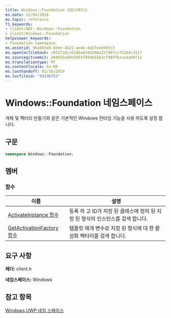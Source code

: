 ```yaml
---
title: Windows::Foundation 네임스페이스
ms.date: 11/04/2016
ms.topic: reference
f1_keywords:
- client/ABI::Windows::Foundation
- client/Windows::Foundation
helpviewer_keywords:
- Foundation namespace
ms.assetid: 96a6b5e0-ddee-4b21-ae4e-da5feeb945c3
ms.openlocfilehash: c055718cc618ba6d4d20da227407cc72263c311f
ms.sourcegitcommit: 360b55e89e5954f494e52b1cf989fbaceda06f1c
ms.translationtype: MT
ms.contentlocale: ko-KR
ms.lasthandoff: 01/16/2019
ms.locfileid: "54336753"
---
```

# <a name="windowsfoundation-namespace"></a>Windows::Foundation 네임스페이스

개체 및 팩터리 만들기와 같은 기본적인 Windows 런타임 기능을 사용 하도록 설정 합니다.

## <a name="syntax"></a>구문

```cpp
namespace Windows::Foundation;
```

## <a name="members"></a>멤버

### <a name="functions"></a>함수

|이름|설명|
|----------|-----------------|
|[ActivateInstance 함수](activateinstance-function.md)|등록 하 고 ID가 지정 된 클래스에 정의 된 지정 된 형식의 인스턴스를 검색 합니다.|
|[GetActivationFactory 함수](getactivationfactory-function.md)|템플릿 매개 변수로 지정 된 형식에 대 한 활성화 팩터리를 검색 합니다.|

## <a name="requirements"></a>요구 사항

**헤더:** client.h

**네임스페이스:** Windows

## <a name="see-also"></a>참고 항목

[Windows UWP 네임 스페이스](/uwp/api/)